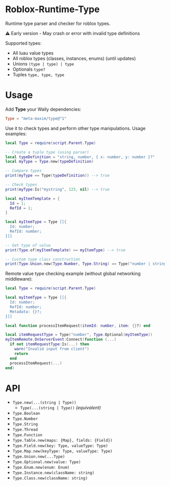 # Roblox-Runtime-Type
Runtime type parser and checker for roblox types.

⚠️ Early version - May crash or error with invalid type definitions

Supported types:
  - All luau value types
  - All roblox types (classes, instances, enums) (until updates)
  - Unions `(type | type) | type`
  - Optionals `type?`
  - Tuples `type, type, type`

# Usage

Add **Type** your Wally dependencies:
```toml
Type = "meta-maxim/type@^1"
```

Use it to check types and perform other type manipulations. Usage examples:
```lua
local Type = require(script.Parent.Type)

-- Create a tuple type (using parser)
local typeDefinition = "string, number, { x: number, y: number }?"
local myType = Type.new(typeDefinition)

-- Compare types
print(myType == Type(typeDefinition)) --> true

-- Check types
print(myType:Is("mystring", 123, nil) --> true

local myItemTemplate = {
  Id = 1;
  RefId = 1;
}

local myItemType = Type [[{
  Id: number;
  RefId: number;
}]]

-- Get type of value
print(Type.of(myItemTemplate) == myItemType) --> true

-- Custom type class construction
print(Type.Union.new(Type.Number, Type.String) == Type("number | string")) --> true
```

Remote value type checking example (without global networking middleware):
```lua
local Type = require(script.Parent.Type)

local myItemType = Type [[{
  Id: number;
  RefId: number;
  Metadata: {}?;
}]]

local function processItemRequest(itemId: number, item: {}?) end

local itemRequestType = Type("number", Type.Optional(myItemType))
myItemRemote.OnServerEvent:Connect(function (...)
  if not itemRequestType:Is(...) then
    warn("Invalid input from client")
    return
  end
  processItemRequest(...)
end)
```

# API
  - `Type.new(...(string | Type))`
    - `Type(...(string | Type))` *(equivalent)*
  - `Type.Boolean`
  - `Type.Number`
  - `Type.String`
  - `Type.Thread`
  - `Type.Function`
  - `Type.Table.new(maps: {Map}, fields: {Field})`
  - `Type.Field.new(key: Type, valueType: Type)`
  - `Type.Map.new(keyType: Type, valueType: Type)`
  - `Type.Union.new(...Type)`
  - `Type.Optional.new(value: Type)`
  - `Type.Enum.new(enum: Enum)`
  - `Type.Instance.new(className: string)`
  - `Type.Class.new(className: string)`
